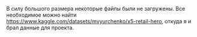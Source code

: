 В силу большого размера некоторые файлы были не загружены. Все необходимое можно найти https://www.kaggle.com/datasets/mvyurchenko/x5-retail-hero, откуда я и брал данные для проекта.
